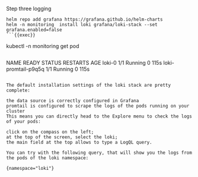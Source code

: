 Step three logging


```
helm repo add grafana https://grafana.github.io/helm-charts
helm -n monitoring  install loki grafana/loki-stack --set grafana.enabled=false
```{{exec}}

```
kubectl -n monitoring get pod
```{{exec}}

```
NAME                                                 READY   STATUS    RESTARTS      AGE
loki-0                                               1/1     Running   0             115s
loki-promtail-p9q5q                                  1/1     Running   0             115s
```

The default installation settings of the loki stack are pretty complete:

the data source is correctly configured in Grafana
promtail is configured to scrape the logs of the pods running on your cluster
This means you can directly head to the Explore menu to check the logs of your pods:

click on the compass on the left;
at the top of the screen, select the loki;
the main field at the top allows to type a LogQL query.

You can try with the following query, that will show you the logs from the pods of the loki namespace:

{namespace="loki"}